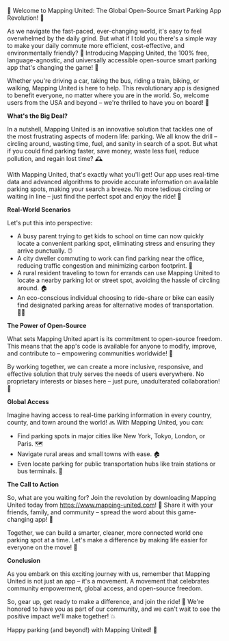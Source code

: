 🚀 Welcome to Mapping United: The Global Open-Source Smart Parking App Revolution! 🚀

As we navigate the fast-paced, ever-changing world, it's easy to feel overwhelmed by the daily grind. But what if I told you there's a simple way to make your daily commute more efficient, cost-effective, and environmentally friendly? 🌟 Introducing Mapping United, the 100% free, language-agnostic, and universally accessible open-source smart parking app that's changing the game! 🎉

Whether you're driving a car, taking the bus, riding a train, biking, or walking, Mapping United is here to help. This revolutionary app is designed to benefit everyone, no matter where you are in the world. So, welcome users from the USA and beyond – we're thrilled to have you on board! 🚀

**What's the Big Deal?**

In a nutshell, Mapping United is an innovative solution that tackles one of the most frustrating aspects of modern life: parking. We all know the drill – circling around, wasting time, fuel, and sanity in search of a spot. But what if you could find parking faster, save money, waste less fuel, reduce pollution, and regain lost time? 🕰️

With Mapping United, that's exactly what you'll get! Our app uses real-time data and advanced algorithms to provide accurate information on available parking spots, making your search a breeze. No more tedious circling or waiting in line – just find the perfect spot and enjoy the ride! 🚗

**Real-World Scenarios**

Let's put this into perspective:

* A busy parent trying to get kids to school on time can now quickly locate a convenient parking spot, eliminating stress and ensuring they arrive punctually. ⏰
* A city dweller commuting to work can find parking near the office, reducing traffic congestion and minimizing carbon footprint. 🌆
* A rural resident traveling to town for errands can use Mapping United to locate a nearby parking lot or street spot, avoiding the hassle of circling around. 🏠
* An eco-conscious individual choosing to ride-share or bike can easily find designated parking areas for alternative modes of transportation. 🚴‍♀️

**The Power of Open-Source**

What sets Mapping United apart is its commitment to open-source freedom. This means that the app's code is available for anyone to modify, improve, and contribute to – empowering communities worldwide! 💪

By working together, we can create a more inclusive, responsive, and effective solution that truly serves the needs of users everywhere. No proprietary interests or biases here – just pure, unadulterated collaboration! 🤝

**Global Access**

Imagine having access to real-time parking information in every country, county, and town around the world! 🔜 With Mapping United, you can:

* Find parking spots in major cities like New York, Tokyo, London, or Paris. 🗺️
* Navigate rural areas and small towns with ease. 🏠
* Even locate parking for public transportation hubs like train stations or bus terminals. 🚌

**The Call to Action**

So, what are you waiting for? Join the revolution by downloading Mapping United today from https://www.mapping-united.com! 📲 Share it with your friends, family, and community – spread the word about this game-changing app! 💬

Together, we can build a smarter, cleaner, more connected world one parking spot at a time. Let's make a difference by making life easier for everyone on the move! 🌟

**Conclusion**

As you embark on this exciting journey with us, remember that Mapping United is not just an app – it's a movement. A movement that celebrates community empowerment, global access, and open-source freedom.

So, gear up, get ready to make a difference, and join the ride! 🚀 We're honored to have you as part of our community, and we can't wait to see the positive impact we'll make together! 💥

Happy parking (and beyond!) with Mapping United! 🎉